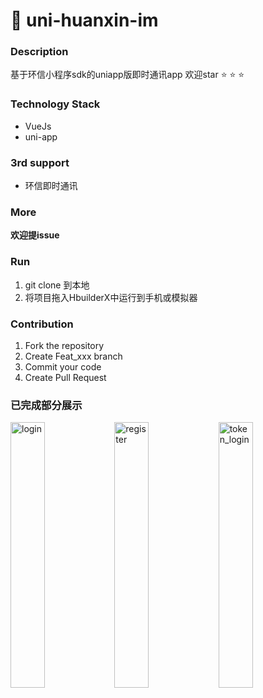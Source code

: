 # :speech_balloon: uni-huanxin-im

### Description

基于环信小程序sdk的uniapp版即时通讯app 欢迎star :star: :star: :star: 

### Technology Stack

* VueJs
* uni-app

### 3rd support

* 环信即时通讯

### More
__欢迎提issue__



### Run

1. git clone 到本地
2. 将项目拖入HbuilderX中运行到手机或模拟器


### Contribution

1. Fork the repository
2. Create Feat_xxx branch
3. Commit your code
4. Create Pull Request

### 已完成部分展示
<img title="login" src="https://user-images.githubusercontent.com/33248133/64444919-cca74000-d107-11e9-86ff-edd330ff5398.png" width='33%'><img title="register" src="https://user-images.githubusercontent.com/33248133/64444920-cca74000-d107-11e9-8748-2443c9eef44f.png" width='33%'><img title="token_login" src="https://user-images.githubusercontent.com/33248133/64444921-cca74000-d107-11e9-83b6-25334a3ea709.png" width='33%'>
